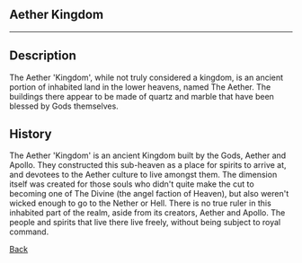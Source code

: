 ## Aether Kingdom
---
## Description
The Aether 'Kingdom', while not truly considered a kingdom, is an ancient portion of inhabited land in the lower heavens, named The Aether. The buildings there appear to be made of quartz and marble that have been blessed by Gods themselves.

## History
The Aether 'Kingdom' is an ancient Kingdom built by the Gods, Aether and Apollo. They constructed this sub-heaven as a place for spirits to arrive at, and devotees to the Aether culture to live amongst them. The dimension itself was created for those souls who didn't quite make the cut to becoming one of The Divine (the angel faction of Heaven), but also weren't wicked enough to go to the Nether or Hell. There is no true ruler in this inhabited part of the realm, aside from its creators, Aether and Apollo. The people and spirits that live there live freely, without being subject to royal command.

[Back](https://lemurkolachnik.github.io/Legend-of-Lemur/lore/lore)
